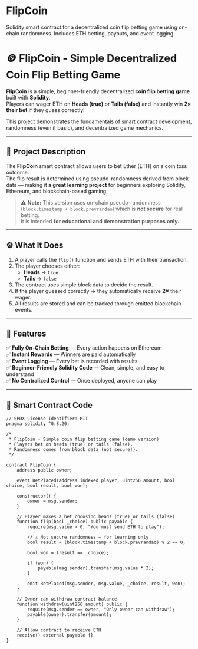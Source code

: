 # FlipCoin
Solidity smart contract for a decentralized coin flip betting game using on-chain randomness. Includes ETH betting, payouts, and event logging.
# 🪙 FlipCoin - Simple Decentralized Coin Flip Betting Game

**FlipCoin** is a simple, beginner-friendly decentralized **coin flip betting game** built with **Solidity**.  
Players can wager ETH on **Heads (true)** or **Tails (false)** and instantly win **2× their bet** if they guess correctly!  

This project demonstrates the fundamentals of smart contract development, randomness (even if basic), and decentralized game mechanics.

---

## 🎯 Project Description

The **FlipCoin** smart contract allows users to bet Ether (ETH) on a coin toss outcome.  
The flip result is determined using pseudo-randomness derived from block data — making it **a great learning project** for beginners exploring Solidity, Ethereum, and blockchain-based gaming.

> ⚠️ **Note:** This version uses on-chain pseudo-randomness (`block.timestamp + block.prevrandao`) which is **not secure** for real betting.  
> It is intended **for educational and demonstration purposes only.**

---

## ⚙️ What It Does

1. A player calls the `flip()` function and sends ETH with their transaction.  
2. The player chooses either:
   - **Heads** → `true`
   - **Tails** → `false`
3. The contract uses simple block data to decide the result.  
4. If the player guessed correctly → they automatically receive **2×** their wager.  
5. All results are stored and can be tracked through emitted blockchain events.

---

## 🌟 Features

✅ **Fully On-Chain Betting** — Every action happens on Ethereum  
✅ **Instant Rewards** — Winners are paid automatically  
✅ **Event Logging** — Every bet is recorded with results  
✅ **Beginner-Friendly Solidity Code** — Clean, simple, and easy to understand  
✅ **No Centralized Control** — Once deployed, anyone can play  

---

## 🧠 Smart Contract Code

```solidity
// SPDX-License-Identifier: MIT
pragma solidity ^0.8.20;

/*
 * FlipCoin - Simple coin flip betting game (demo version)
 * Players bet on heads (true) or tails (false).
 * Randomness comes from block data (not secure!).
 */

contract FlipCoin {
    address public owner;

    event BetPlaced(address indexed player, uint256 amount, bool choice, bool result, bool won);

    constructor() {
        owner = msg.sender;
    }

    // Player makes a bet choosing heads (true) or tails (false)
    function flip(bool _choice) public payable {
        require(msg.value > 0, "You must send ETH to play");

        // ⚠️ Not secure randomness — for learning only
        bool result = (block.timestamp + block.prevrandao) % 2 == 0;

        bool won = (result == _choice);

        if (won) {
            payable(msg.sender).transfer(msg.value * 2);
        }

        emit BetPlaced(msg.sender, msg.value, _choice, result, won);
    }

    // Owner can withdraw contract balance
    function withdraw(uint256 amount) public {
        require(msg.sender == owner, "Only owner can withdraw");
        payable(owner).transfer(amount);
    }

    // Allow contract to receive ETH
    receive() external payable {}
}

